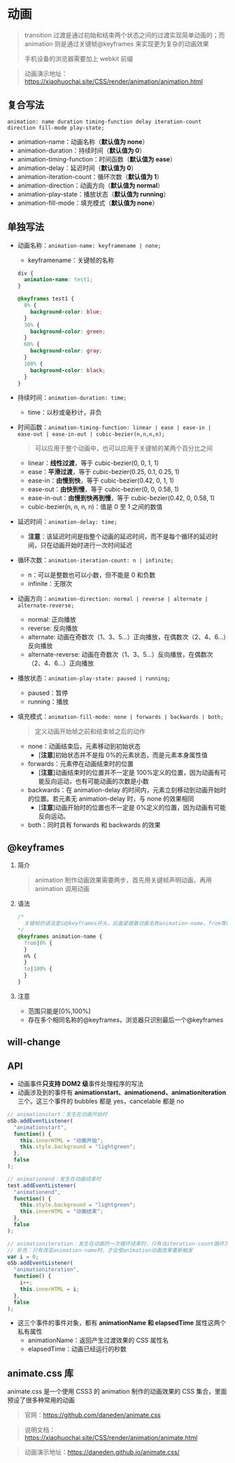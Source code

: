 # 动画

> transition 过渡是通过初始和结束两个状态之间的过渡实现简单动画的；而 animation 则是通过关键帧@keyframes 来实现更为复杂的动画效果
>
> 手机设备的浏览器需要加上 webkit 前缀

> 动画演示地址：https://xiaohuochai.site/CSS/render/animation/animation.html

## 复合写法

`animation: name duration timing-function delay iteration-count direction fill-mode play-state;`

- animation-name：动画名称（**默认值为 none**）
- animation-duration：持续时间（**默认值为 0**）
- animation-timing-function：时间函数（**默认值为 ease**）
- animation-delay：延迟时间（**默认值为 0**）
- animation-iteration-count：循环次数（**默认值为 1**）
- animation-direction：动画方向（**默认值为 normal**）
- animation-play-state：播放状态（**默认值为 running**）
- animation-fill-mode：填充模式（**默认值为 none**）

## 单独写法

- 动画名称：`animation-name: keyframename | none;`

  - keyframename：关键帧的名称

  ```css
  div {
    animation-name: test1;
  }

  @keyframes test1 {
    0% {
      background-color: blue;
    }
    30% {
      background-color: green;
    }
    60% {
      background-color: gray;
    }
    100% {
      background-color: black;
    }
  }
  ```

- 持续时间：`animation-duration: time;`

  - time：以秒或毫秒计，非负

- 时间函数：`animation-timing-function: linear | ease | ease-in | ease-out | ease-in-out | cubic-bezier(n,n,n,n);`

  > 可以应用于整个动画中，也可以应用于关键帧的某两个百分比之间

  - linear：**线性过渡**，等于 cubic-bezier(0, 0, 1, 1)
  - ease：**平滑过渡**，等于 cubic-bezier(0.25, 0.1, 0.25, 1)
  - ease-in：**由慢到快**，等于 cubic-bezier(0.42, 0, 1, 1)
  - ease-out：**由快到慢**，等于 cubic-bezier(0, 0, 0.58, 1)
  - ease-in-out：**由慢到快再到慢**，等于 cubic-bezier(0.42, 0, 0.58, 1)
  - cubic-bezier(n, n, n, n)：值是 0 至 1 之间的数值

- 延迟时间：`animation-delay: time;`

  - **注意**：该延迟时间是指整个动画的延迟时间，而不是每个循环的延迟时间，只在动画开始时进行一次时间延迟

- 循环次数：`animation-iteration-count: n | infinite;`

  - n：可以是整数也可以小数，但不能是 0 和负数
  - infinite：无限次

- 动画方向：`animation-direction: normal | reverse | alternate | alternate-reverse;`

  - normal: 正向播放
  - reverse: 反向播放
  - alternate: 动画在奇数次（1、3、5...）正向播放，在偶数次（2、4、6...）反向播放
  - alternate-reverse: 动画在奇数次（1、3、5...）反向播放，在偶数次（2、4、6...）正向播放

- 播放状态：`animation-play-state: paused | running;`

  - paused：暂停
  - running：播放

- 填充模式：`animation-fill-mode: none | forwards | backwards | both;`

  > 定义动画开始帧之前和结束帧之后的动作

  - none：动画结束后，元素移动到初始状态
    - [**注意**]初始状态并不是指 0%的元素状态，而是元素本身属性值
  - forwards：元素停在动画结束时的位置
    - [**注意**]动画结束时的位置并不一定是 100%定义的位置，因为动画有可能反向运动，也有可能动画的次数是小数
  - backwards：在 animation-delay 的时间内，元素立刻移动到动画开始时的位置。若元素无 animation-delay 时，与 none 的效果相同
    - [**注意**]动画开始时的位置也不一定是 0%定义的位置，因为动画有可能反向运动。
  - both：同时具有 forwards 和 backwards 的效果

## @keyframes

1. 简介
   > animation 制作动画效果需要两步，首先用关键帧声明动画，再用 animation 调用动画
2. 语法

   ```css
   /* 
     关键帧的语法是以@keyframes开头，后面紧跟着动画名称animation-name。from等同于0%，to等同于100%，百分比跟随的花括号里面的代码
   */
   @keyframes animation-name {
     from|0% {
     }
     n% {
     }
     to|100% {
     }
   }
   ```

3. 注意

   - 范围只能是[0%,100%]
   - 存在多个相同名称的@keyframes，浏览器只识别最后一个@keyframes

## will-change

## API

- 动画事件**只支持 DOM2 级**事件处理程序的写法
- 动画涉及到的事件有 **animationstart、animationend、animationiteration** 三个。这三个事件的 bubbles 都是 yes，cancelable 都是 no

```js
// animationstart：发生在动画开始时
oSb.addEventListener(
  "animationstart",
  function() {
    this.innerHTML = "动画开始";
    this.style.background = "lightgreen";
  },
  false
);

// animationend：发生在动画结束时
test.addEventListener(
  "animationend",
  function() {
    this.style.background = "lightgreen";
    this.innerHTML = "动画结束";
  },
  false
);

// animationiteration：发生在动画的一次循环结束时，只有当iteration-count循环次数大于1时，触发该事件
// 补充：只有改变animation-name时，才会使animation动画效果重新触发
var i = 0;
oSb.addEventListener(
  "animationiteration",
  function() {
    i++;
    this.innerHTML = i;
  },
  false
);
```

- 这三个事件的事件对象，都有 **animationName 和 elapsedTime** 属性这两个私有属性
  - animationName：返回产生过渡效果的 CSS 属性名
  - elapsedTime：动画已经运行的秒数

## animate.css 库

animate.css 是一个使用 CSS3 的 animation 制作的动画效果的 CSS 集合，里面预设了很多种常用的动画

> 官网：https://github.com/daneden/animate.css

> 说明文档：https://xiaohuochai.site/CSS/render/animation/animate.html

> 动画演示地址：https://daneden.github.io/animate.css/
